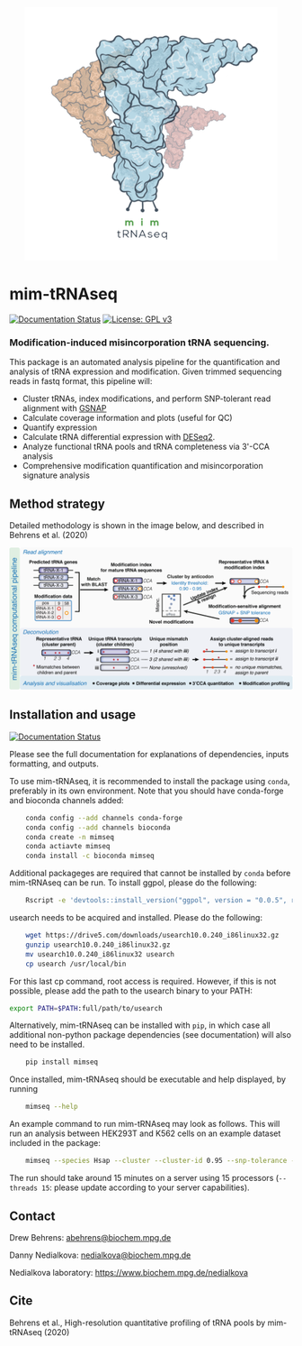 <p align="center">
	<img src="docs/img/globular_multi.png" width="450" height="450">
</p>

# mim-tRNAseq
[![Documentation Status](https://readthedocs.org/projects/mim-trnaseq/badge/?version=latest)](https://mim-trnaseq.readthedocs.io/en/latest/?badge=latest)
[![License: GPL v3](https://img.shields.io/badge/License-GPLv3-blue.svg)](https://www.gnu.org/licenses/gpl-3.0)
### Modification-induced misincorporation tRNA sequencing.

This package is an automated analysis pipeline for the quantification and analysis of tRNA expression and modification. Given trimmed sequencing reads in fastq format, this pipeline will:
* Cluster tRNAs, index modifications, and perform SNP-tolerant read alignment with [GSNAP](http://research-pub.gene.com/gmap/)
* Calculate coverage information and plots (useful for QC)
* Quantify expression
* Calculate tRNA differential expression with [DESeq2](https://bioconductor.org/packages/release/bioc/html/DESeq2.html).
* Analyze functional tRNA pools and tRNA completeness via 3'-CCA analysis
* Comprehensive modification quantification and misincorporation signature analysis

## Method strategy

Detailed methodology is shown in the image below, and described in Behrens et al. (2020)

![methods](/docs/img/method.png)

 
## Installation and usage

[![Documentation Status](https://readthedocs.org/projects/mim-trnaseq/badge/?version=latest)](https://mim-trnaseq.readthedocs.io/en/latest/?badge=latest)

Please see the full documentation for explanations of dependencies, inputs formatting, and outputs.

To use mim-tRNAseq, it is recommended to install the package using `conda`, preferably in its own environment. Note that you should have conda-forge and bioconda channels added:
```bash
	conda config --add channels conda-forge
	conda config --add channels bioconda
	conda create -n mimseq
	conda actiavte mimseq
	conda install -c bioconda mimseq
```
Additional packageges are required that cannot be installed by `conda` before mim-tRNAseq can be run.
To install ggpol, please do the following:
```bash
	Rscript -e 'devtools::install_version("ggpol", version = "0.0.5", repos="http://cran.us.r-project.org", upgrade = FALSE)'
```
usearch needs to be acquired and installed. Please do the following:
```bash
	wget https://drive5.com/downloads/usearch10.0.240_i86linux32.gz
	gunzip usearch10.0.240_i86linux32.gz
	mv usearch10.0.240_i86linux32 usearch
	cp usearch /usr/local/bin
```
For this last cp command, root access is required. However, if this is not possible, please add the path to the usearch binary to your PATH:
```bash
export PATH=$PATH:full/path/to/usearch
```

Alternatively, mim-tRNAseq can be installed with `pip`, in which case all additional non-python package dependencies (see documentation) will also need to be installed.
```bash
	pip install mimseq
```

Once installed, mim-tRNAseq should be executable and help displayed, by running
```bash
	mimseq --help
```
An example command to run mim-tRNAseq may look as follows. This will run an analysis between HEK293T and K562 cells on an example dataset included in the package:
```bash
	mimseq --species Hsap --cluster --cluster-id 0.95 --snp-tolerance --cca-analysis --threads 15 --min-cov 2000 --max-mismatches 0.1 --control-condition HEK293T -n hg19_test --out-dir hg19_HEK239vsK562 --max-multi 4 --remap --remap-mismatches 0.075 sampleData_HEKvsK562.txt
```
The run should take around 15 minutes on a server using 15 processors (`--threads 15`: please update according to your server capabilities).

## Contact

Drew Behrens: abehrens@biochem.mpg.de

Danny Nedialkova: nedialkova@biochem.mpg.de

Nedialkova laboratory: https://www.biochem.mpg.de/nedialkova


## Cite

Behrens et al., High-resolution quantitative profiling of tRNA pools by mim-tRNAseq (2020)

